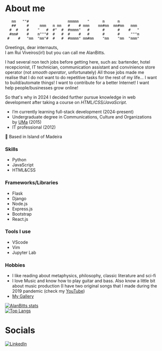 # About me 
```                                                               
   mm   ""#                  mmmmm    "      m      m          
   ##     #     mmm   m mm   #    # mmm    mm#mm  mm#mm   mmm  
  #  #    #    "   #  #"  #  #mmmm"   #      #      #    #   " 
  #mm#    #    m"""#  #   #  #    #   #      #      #     """m 
 #    #   "mm  "mm"#  #   #  #mmmm" mm#mm    "mm    "mm  "mmm" 
```
Greetings, dear internauts,  
I am Rui Viveiros(irl) but you can call me AlanBitts.

I had several non tech jobs before getting here, such as: bartender, hotel recepcionist, IT technician, communication assistant and convinience store operator (not _smooth operator_, unfortunately)
All those jobs made me realise that I do not want to do repetitive tasks for the rest of my life... I want to build/automate things! I want to contribute for a better Internet! I want help people/businesses grow online!

So that's why in 2024 I decided further pursue knowledge in web development after taking a course on _HTML/CSS/JavaScript_.  

- I’m currently learning full-stack development (2024-present)
- Undergraduate degree in Communications, Culture and Organizations by [UMa](https://www.uma.pt/en/) (2015)
- IT professional (2012)

📍 Based in Island of Madeira

### Skills
- Python
- JavaScript
- HTML&CSS

### Frameworks/Libraries
- Flask
- Django
- Node.js
- Express.js
- Bootstrap
- React.js

### Tools I use
- VScode
- Vim
- Jupyter Lab

### Hobbies 
- I like reading about metaphysics, philosophy, classic literature and sci-fi
- I love Music and know how to play guitar and bass. Also know a little bit about music production (I have two original songs that I made during the 2019 pandemic (check my [YouTube](https://www.youtube.com/@alanbitts))
- [My Gallery](https://alanbitts-gallery.netlify.app/)

[![AlanBitts stats](https://github-readme-stats.vercel.app/api?username=AlanBitts&show_icons=true&theme=monokai&hide_rank=true&hide_title=true)](https://github.com/AlanBitts?tab=repositories)  
[![Top Langs](https://github-readme-stats.vercel.app/api/top-langs/?username=AlanBitts&theme=monokai&hide_title=true&layout=pie&card_width=310)](https://github.com/AlanBitts?tab=repositories)

# Socials
[![LinkedIn](https://skillicons.dev/icons?i=linkedin)](https://www.linkedin.com/in/alanbitts/) 

<!---
AlanBitts/AlanBitts is a ✨ special ✨ repository because its `README.md` (this file) appears on your GitHub profile.
You can click the Preview link to take a look at your changes.
--->
